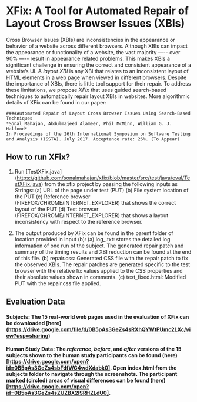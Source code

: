 # XFix: A Tool for Automated Repair of Layout Cross Browser Issues (XBIs)

Cross Browser Issues (XBIs) are inconsistencies in the appearance or behavior of a website across different browsers. Although XBIs can impact the appearance or functionality of a website, the vast majority —-- over 90% —-- result in appearance related problems. This makes XBIs a significant challenge in ensuring the correct and consistent appearance of a website’s UI. A *layout XBI* is any XBI that relates to an inconsistent layout of HTML elements in a web page when viewed in different browsers. Despite the importance of XBIs, there is little tool support for their repair. To address these limitations, we propose *XFix* that uses guided search-based techniques to automatically repair layout XBIs in websites. More algorithmic details of XFix can be found in our paper:
```
####Automated Repair of Layout Cross Browser Issues Using Search-Based Techniques
*Sonal Mahajan, Abdulmajeed Alameer, Phil McMinn, William G. J. Halfond*
In Proceedings of the 26th International Symposium on Software Testing and Analysis (ISSTA). July 2017. Acceptance rate: 26%. (To Appear) 
```
## How to run XFix?
1. Run [TestXFix.java] (https://github.com/sonalmahajan/xfix/blob/master/src/test/java/eval/TestXFix.java) from the xfix project by passing the following inputs as Strings:
	(a) URL of the page under test (PUT)
	(b) File system location of the PUT
	(c) Reference browser (FIREFOX/CHROME/INTERNET_EXPLORER) that shows the correct layout of the PUT
	(d) Test browser (FIREFOX/CHROME/INTERNET_EXPLORER) that shows a layout inconsistency with respect to the reference browser.

2. The output produced by XFix can be found in the parent folder of location provided in input (b):
	(a) log_<timestamp>.txt: stores the detailed log information of one run of the subject. The generated repair patch and summary of the timing results and XBI reduction can be found at the end of this file.
	(b) repair.css: Generated CSS file with the repair patch to fix the observed XBIs. The repair patches are generated specific to the test browser with the relative fix values applied to the CSS properties and their absolute values shown in comments.
	(c) test_fixed.html: Modified PUT with the repair.css file applied.
	
## Evaluation Data
#### Subjects: The 15 real-world web pages used in the evaluation of XFix can be downloaded [here] (https://drive.google.com/file/d/0B5pAs3GeZs4sRXhQYWtPUmc2LXc/view?usp=sharing)

#### Human Study Data: The *reference*, *before*, and *after* versions of the 15 subjects shown to the human study participants can be found (here) [https://drive.google.com/open?id=0B5pAs3GeZs4sbFdfWG4wdXdabk0]. Open index.html from the subjects folder to navigate through the screenshots. The participant marked (circled) areas of visual differences can be found (here) [https://drive.google.com/open?id=0B5pAs3GeZs4sZUZBX2lSRHZLdU0]. 
